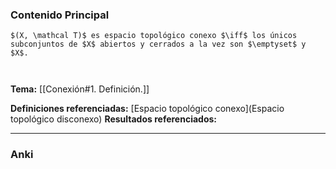 ### Contenido Principal

```ad-proposition
$(X, \mathcal T)$ es espacio topológico conexo $\iff$ los únicos subconjuntos de $X$ abiertos y cerrados a la vez son $\emptyset$ y $X$.
```

```ad-proof


```

**Tema:** [[Conexión#1. Definición.]]

**Definiciones referenciadas:** [Espacio topológico conexo](Espacio topológico disconexo)
**Resultados referenciados:**

---
### Anki
